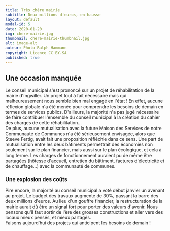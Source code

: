 ```yaml
---
title: Très chère mairie
subtitle: Deux millions d'euros, en hausse
layout: default
modal-id: 5 
date: 2020-01-20
img: chere-mairie.jpg
thumbnail: chere-mairie-thumbnail.jpg
alt: image-alt
auteur: Photo Ralph Hammann
copyright: Licence CC BY-SA
published: true
---
```

## Une occasion manquée ##
Le conseil municipal s'est prononcé sur un projet de réhabilitation de la mairie d'Ingwiller. Un projet tout à fait nécessaire mais qui malheureusement nous semble bien mal engagé en l'état ! En effet, aucune réflexion globale n'a été menée pour comprendre les besoins de demain en termes de services publics. D'ailleurs, la majorité n'a pas jugé nécessaire de faire contribuer l'ensemble du conseil municipal à la création du cahier des charges de cette réhabilitation...  
De plus, aucune mutualisation avec la future Maison des Services de notre Communauté de Communes n'a été sérieusement envisagée, alors  que Steeve Fertig, avait fait une proposition réfléchie dans ce sens. Une part de mutualisation entre les deux bâtiments permettrait des économies non seulement sur le plan financier, mais aussi sur le plan écologique, et cela à long terme. 
Les charges de fonctionnement auraient pu de même être partagées (hôtesse d'accueil, entretien du bâtiment, factures d'électricité et de chauffage...) avec la communauté de communes. 

### Une explosion des coûts ###
Pire encore, la majorité au conseil municipal a voté début janvier un avenant au projet. Le budget des travaux augmente de 30%, passant la barre des deux millions d'euros. Au lieu d'un gouffre financier, la restructuration de la mairie aurait dû être un signal fort pour porter des valeurs d'avenir. Nous pensons qu'il faut sortir de l'ère des grosses constructions et aller vers des locaux mieux pensés, et mieux partagés.  
Faisons aujourd’hui des projets qui anticipent les besoins de demain !

